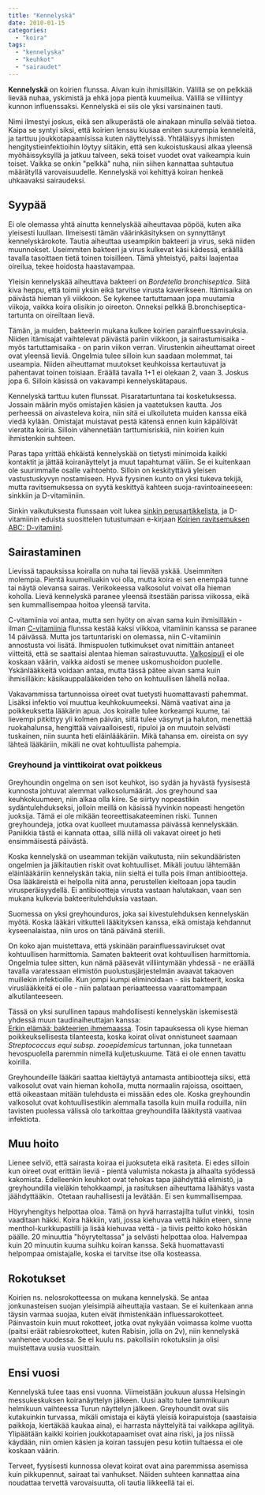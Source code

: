 ```yaml
---
title: "Kennelyskä"
date: 2010-01-15
categories: 
  - "koira"
tags: 
  - "kennelyska"
  - "keuhkot"
  - "sairaudet"
---
```


**Kennelyskä** on koirien flunssa. Aivan kuin ihmisilläkin. Välillä se on pelkkää lievää nuhaa, yskimistä ja ehkä jopa pientä kuumeilua. Välillä se villiintyy kunnon influenssaksi. Kennelyskä ei siis ole yksi varsinainen tauti.

<!--more-->

Nimi ilmestyi joskus, eikä sen alkuperästä ole ainakaan minulla selvää tietoa. Kaipa se syntyi siksi, että koirien lenssu kiusaa eniten suurempia kenneleitä, ja tarttuu joukkotapaamisissa kuten näyttelyissä. Yhtäläisyys ihmisten hengitystieinfektioihin löytyy siitäkin, että sen kukoistuskausi alkaa yleensä myöhäissyksyllä ja jatkuu talveen, sekä toiset vuodet ovat vaikeampia kuin toiset. Vaikka se onkin "pelkkä" nuha, niin siihen kannattaa suhtautua määrätyllä varovaisuudelle. Kennelyskä voi kehittyä koiran henkeä uhkaavaksi sairaudeksi.

## Syypää

Ei ole olemassa yhtä ainutta kennelyskää aiheuttavaa pöpöä, kuten aika yleisesti luullaan. Ilmeisesti tämän väärinkäsityksen on synnyttänyt kennelyskärokote. Tautia aiheuttaa useampikin bakteeri ja virus, sekä niiden muunnokset. Useimmiten bakteeri ja virus kulkevat käsi kädessä, eräällä tavalla tasoittaen tietä toinen toisilleen. Tämä yhteistyö, paitsi laajentaa oireilua, tekee hoidosta haastavampaa.

Yleisin kennelyskää aiheuttava bakteeri on _Bordetella bronchiseptica._ Siitä kiva heppu, että toimii yksin eikä tarvitse virusta kaverikseen. Itämisaika on päivästä hieman yli viikkoon. Se kykenee tartuttamaan jopa muutamia viikoja, vaikka koira olisikin jo oireeton. Onneksi pelkkä B.bronchiseptica-tartunta on oireiltaan lievä.

Tämän, ja muiden, bakteerin mukana kulkee koirien parainfluessaviruksia. Niiden itämisajat vaihtelevat päivästä pariin viikkoon, ja sairastumisaika - myös tartuttamisaika - on parin viikon verran. Virustenkin aiheuttamat oireet ovat yleensä lieviä. Ongelmia tulee silloin kun saadaan molemmat, tai useampia. Niiden aiheuttamat muutokset keuhkoissa kertautuvat ja pahentavat toinen toisiaan. Eräällä tavalla 1+1 ei olekaan 2, vaan 3. Joskus jopa 6. Silloin käsissä on vakavampi kennelyskätapaus.

Kennelyskä tarttuu kuten flunssat. Pisaratartuntana tai kosketuksessa. Jossain määrin myös omistajien käsien ja vaatetuksen kautta. Jos perheessä on aivasteleva koira, niin sitä ei ulkoiluteta muiden kanssa eikä viedä kylään. Omistajat muistavat pestä kätensä ennen kuin käpälöivät vieratita koiria. Silloin vähennetään tarttumisriskiä, niin koirien kuin ihmistenkin suhteen.

Paras tapa yrittää ehkäistä kennelyskää on tietysti minimoida kaikki kontaktit ja jättää koiranäyttelyt ja muut tapahtumat väliin. Se ei kuitenkaan ole suurimmalle osalle vaihtoehto. Silloin on keskityttävä yleisen vastustuskyvyn nostamiseen. Hyvä fyysinen kunto on yksi tukeva tekijä, mutta ravitsemuksessa on syytä keskittyä kahteen suoja-ravintoaineeseen: sinkkiin ja D-vitamiiniin.

Sinkin vaikutuksesta flunssaan voit lukea [sinkin perusartikkelista](https://www.katiska.eu/tieto/sinkki/sinkki/), ja D-vitamiinin eduista suosittelen tutustumaan e-kirjaan [Koirien ravitsemuksen ABC: D-vitamiini](https://www.katiska.eu/tieto/koira-tarve-vitamiini/d-vitamiini-koiralle/ "ABC: D-vitamiini").

## Sairastaminen

Lievissä tapauksissa koiralla on nuha tai lievää yskää. Useimmiten molempia. Pientä kuumeiluakin voi olla, mutta koira ei sen enempää tunne tai näytä olevansa sairas. Verikokeessa valkosolut voivat olla hieman koholla. Lievä kennelyskä paranee yleensä itsestään parissa viikossa, eikä sen kummallisempaa hoitoa yleensä tarvita.

C-vitamiinia voi antaa, mutta sen hyöty on aivan sama kuin ihmisilläkin - ilman [C-vitamiinia](https://www.katiska.eu/tieto/c-vitamiini/c-vitamiini/) flunssa kestää kaksi viikkoa, vitamiinin kanssa se paranee 14 päivässä. Mutta jos tartuntariski on olemassa, niin C-vitamiinin annostusta voi lisätä. Ihmispuolen tutkimukset ovat nimittäin antaneet viitteitä, että se saattaisi alentaa hieman sairastuvuutta. [Valkosipuli](https://www.katiska.eu/tieto/koira-ruoka-lisaravinne/valkosipuli/) ei ole koskaan väärin, vaikka aidosti se menee uskomushoidon puolelle. Yskänlääkkeitä voidaan antaa, mutta tässä pätee aivan sama kuin ihmisilläkin: käsikauppalääkeiden teho on kohtuullisen lähellä nollaa.

Vakavammissa tartunnoissa oireet ovat tuetysti huomattavasti pahemmat. Lisäksi infektio voi muuttua keuhkokuumeeksi. Nämä vaativat aina ja poikkeuksetta lääkärin apua. Jos koiralle tulee korkeampi kuume, tai lievempi pitkittyy yli kolmen päivän, siitä tulee väsynyt ja haluton, menettää ruokahalunsa, hengittää vaivaalloisesti, ripuloi ja on muutoin selvästi tuskainen, niin suunta heti eläinlääkäriin. Mikä tahansa em. oireista on syy lähteä lääkäriin, mikäli ne ovat kohtuullista pahempia.

### Greyhound ja vinttikoirat ovat poikkeus

Greyhoundin ongelma on sen isot keuhkot, iso sydän ja hyvästä fyysisestä kunnosta johtuvat alemmat valkosolumäärät. Jos greyhound saa keuhkokuumeen, niin alkaa olla kiire. Se siirtyy nopeastikin sydäntulehdukseksi, jolloin meillä on käsissä hyvinkin nopeasti hengetön juoksija. Tämä ei ole mikään teoreettisakateeminen riski. Tunnen greyhoundeja, jotka ovat kuolleet muutamassa päivässä kennelyskään. Paniikkia tästä ei kannata ottaa, sillä niillä oli vakavat oireet jo heti ensimmäisestä päivästä.

Koska kennelyskä on useamman tekijän vaikutusta, niin sekundääristen ongelmien ja jälkitautien riskit ovat kohtuulliset. Mikäli joutuu lähtemään eläinlääkäriin kennelyskän takia, niin sieltä ei tulla pois ilman antibiootteja. Osa lääkäreistä ei helpolla niitä anna, perustellen kieltoaan jopa taudin virusperäisyydellä. Ei antibiootteja virusta vastaan halutakaan, vaan sen mukana kulkevia bakteeritulehduksia vastaan.

Suomessa on yksi greyhounduros, joka sai kivestulehduksen kennelyskän myötä. Koska lääkäri vitkutteli lääkityksen kanssa, eikä omistaja kehdannut kyseenalaistaa, niin uros on tänä päivänä steriili.

On koko ajan muistettava, että yskinään parainfluessavirukset ovat kohtuullisen harmittomia. Samaten bakteerit ovat kohtuullisen harmittomia. Ongelmia tulee sitten, kun nämä pääsevät villiintymään yhdessä - ne eräällä tavalla varatessaan elimistön puolustusjärjestelmän avaavat takaoven muillekin infektioille. Kun jompi kumpi eliminoidaan - siis bakteerit, koska viruslääkkeitä ei ole - niin palataan periaatteessa vaarattomampaan alkutilanteeseen.

Tässä on yksi surullinen tapaus mahdollisesti kennelyskän iskemisestä yhdessä muun taudinaiheuttajan kanssa:  
[Erkin elämää: bakteerien ihmemaassa](http://erki.vuodatus.net/blog/2330542/14-1-10-bakteerien-ihmemaassa/). Tosin tapauksessa oli kyse hieman poikkeuksellisesta tilanteesta, koska koirat olivat onnistuneet saamaan _Streptococcus equi subsp. zooepidemicus_ tartunnan, joka tunnetaan hevospuolella paremmin nimellä kuljetuskuume. Tätä ei ole ennen tavattu koirilla.

Greyhoundeille lääkäri saattaa kieltäytyä antamasta antibiootteja siksi, että valkosolut ovat vain hieman koholla, mutta normaalin rajoissa, osoittaen, että oikeastaan mitään tulehdusta ei missään edes ole. Koska greyhoundin valkosolut ovat kohtuullisestikin alemmalla tasolla kuin muilla roduilla, niin tavisten puolessa välissä olo tarkoittaa greyhoundilla lääkitystä vaativaa infektiota.

## Muu hoito

Lienee selviö, että sairasta koiraa ei juoksuteta eikä rasiteta. Ei edes silloin kun oireet ovat erittäin lieviä - pientä valumista nokasta ja alhaalta syödessä kakomista. Edelleenkin keuhkot ovat tehokas tapa jäähdyttää elimistö, ja greyhoundilla vieläkin tehokkaampi, ja rasituksen aiheuttama läähätys vasta jäähdyttääkin.  Otetaan rauhallisesti ja levätään. Ei sen kummallisempaa.

Höyryhengitys helpottaa oloa. Tämä on hyvä harrastajilta tullut vinkki,  tosin vaaditaan häkki. Koira häkkiin, vati, jossa kiehuvaa vettä häkin eteen, sinne menthol-kurkkupastilli ja lisää kiehuvaa vettä - ja tiivis peitto koko höskän päälle. 20 minuuttia "höyryteltassa" ja selvästi helpottaa oloa. Halvempaa kuin 20 minuutin kuuma suihku koiran kanssa. Sekä huomattavasti helpompaa omistajalle, koska ei tarvitse itse olla kosteassa.

## Rokotukset

Koirien ns. nelosrokotteessa on mukana kennelyskä. Se antaa jonkunasteisen suojan yleisimpiä aiheuttajia vastaan. Se ei kuitenkaan anna täysin varmaa suojaa, kuten eivät ihmistenkään influessarokotteet. Päinvastoin kuin muut rokotteet, jotka ovat nykyään voimassa kolme vuotta (paitsi eräät rabiesrokotteet, kuten Rabisin, jolla on 2v), niin kennelyskä vanhenee vuodessa. Se ei kuulu ns. pakollisiin rokotuksiin ja olisi muistettava uusia vuosittain.

## Ensi vuosi

Kennelyskä tulee taas ensi vuonna. Viimeistään joukuun alussa Helsingin messukeskuksen koiranäyttelyn jälkeen. Uusi aalto tulee tammikuun helmikuun vaihteessa Turun näyttelyn jälkeen. Greyhoundit ovat siis kutakuinkin turvassa, mikäli omistaja ei käytä yleisiä koirapuistoja (saastaisia paikkoja, kiertäkää kaukaa aina), ei harrasta näyttelyitä tai vaikkapa agilityä. Ylipäätään kaikki koirien joukkotapaamiset ovat aina riski, ja jos niissä käydään, niin omien käsien ja koiran tassujen pesu kotiin tultaessa ei ole koskaan väärin.

Terveet, fyysisesti kunnossa olevat koirat ovat aina paremmissa asemissa kuin pikkupennut, sairaat tai vanhukset. Näiden suhteen kannattaa aina noudattaa tervettä varovaisuutta, oli tautia liikkeellä tai ei.
